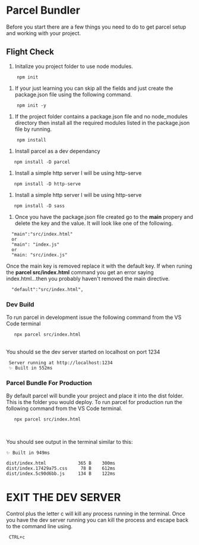 # Parcel Bundler
Before you start there are a few things you need to do to get parcel setup and working with your project.


## Flight  Check
1. Initalize you project folder to use node modules.
```console
    npm init
```
1. If your just learning you can skip all the fields and just create the package.json file using the following command.
```console
    npm init -y
```

1. If the project folder contains a package.json file and no node_modules directory then install all the required modules listed in the package.json file by running.  
```console
    npm install
```
1. Install parcel as a dev dependancy
```console
   npm install -D parcel
```
1. Install a simple http server I will be using http-serve
```console
   npm install -D http-serve
```

1. Install a simple http server I will be using http-serve
```console
   npm install -D sass
```

1. Once you have the package.json file created go to the __main__ propery and delete the key and the value. It will look like one of the following.   
```console
  "main":"src/index.html"
  or
  "main": "index.js"
  or
  "main: "src/index.js"
```  
Once the main key is removed replace it with the default key. If when runing the __parcel src/index.html__ command you get an error saying index.html...then you probably haven't removed the main directive.
```
  "default":"src/index.html",
```


### Dev Build
To run parcel in development issue the following command from the  VS Code terminal
```console
   npx parcel src/index.html
```
<br/>
You should se the dev server started on localhost on port 1234
 
```
 Server running at http://localhost:1234  
 ✨ Built in 552ms
```

### Parcel Bundle For Production
By default parcel will bundle your project and place it into the dist folder. This is the folder you would deploy. To run parcel for production run the following command from the VS Code terminal.

```console
   npx parcel src/index.html
```
<br/>

You should see output in the terminal similar to this:

```
✨ Built in 949ms

dist/index.html            365 B    300ms
dist/index.17429a75.css     78 B    612ms
dist/index.5c90d6bb.js     134 B    122ms
 ```
 # EXIT THE DEV SERVER
 Control plus the letter c will kill any process running in the terminal. Once you have the dev server running you can kill the process and escape back to the command line using.
 ```console
  CTRL+c
 ```